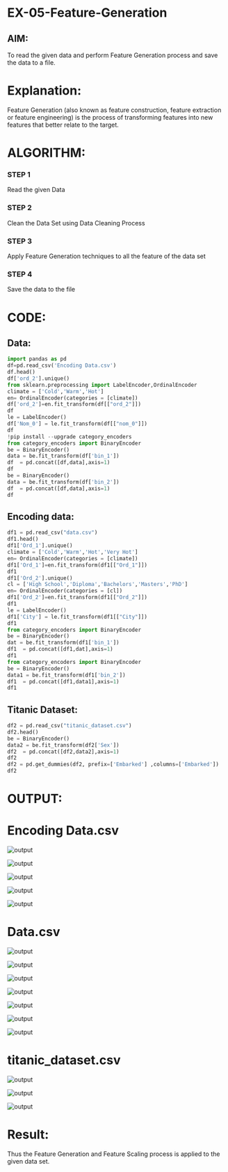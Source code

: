 # EX-05-Feature-Generation

## AIM:

To read the given data and perform Feature Generation process and save the data to a file.

# Explanation:

Feature Generation (also known as feature construction, feature extraction or feature engineering) is the process of transforming features into new features that better relate to the target.

# ALGORITHM:

### STEP 1

Read the given Data

### STEP 2

Clean the Data Set using Data Cleaning Process

### STEP 3

Apply Feature Generation techniques to all the feature of the data set

### STEP 4

Save the data to the file

# CODE:

## Data:

```python
import pandas as pd
df=pd.read_csv('Encoding Data.csv')
df.head()
df['ord_2'].unique()
from sklearn.preprocessing import LabelEncoder,OrdinalEncoder
climate = ['Cold','Warm','Hot']
en= OrdinalEncoder(categories = [climate])
df['ord_2']=en.fit_transform(df[["ord_2"]])
df
le = LabelEncoder()
df['Nom_0'] = le.fit_transform(df[["nom_0"]])
df
!pip install --upgrade category_encoders
from category_encoders import BinaryEncoder
be = BinaryEncoder()
data = be.fit_transform(df['bin_1'])
df  = pd.concat([df,data],axis=1)
df
be = BinaryEncoder()
data = be.fit_transform(df['bin_2'])
df  = pd.concat([df,data],axis=1)
df
```

## Encoding data:

```python
df1 = pd.read_csv("data.csv")
df1.head()
df1['Ord_1'].unique()
climate = ['Cold','Warm','Hot','Very Hot']
en= OrdinalEncoder(categories = [climate])
df1['Ord_1']=en.fit_transform(df1[["Ord_1"]])
df1
df1['Ord_2'].unique()
cl = ['High School','Diploma','Bachelors','Masters','PhD']
en= OrdinalEncoder(categories = [cl])
df1['Ord_2']=en.fit_transform(df1[["Ord_2"]])
df1
le = LabelEncoder()
df1['City'] = le.fit_transform(df1[["City"]])
df1
from category_encoders import BinaryEncoder
be = BinaryEncoder()
dat = be.fit_transform(df1['bin_1'])
df1  = pd.concat([df1,dat],axis=1)
df1
from category_encoders import BinaryEncoder
be = BinaryEncoder()
data1 = be.fit_transform(df1['bin_2'])
df1  = pd.concat([df1,data1],axis=1)
df1

```

## Titanic Dataset:

```python
df2 = pd.read_csv("titanic_dataset.csv")
df2.head()
be = BinaryEncoder()
data2 = be.fit_transform(df2['Sex'])
df2  = pd.concat([df2,data2],axis=1)
df2
df2 = pd.get_dummies(df2, prefix=['Embarked'] ,columns=['Embarked'])
df2
```

# OUTPUT:

# Encoding Data.csv

![output](/a.png)

![output](/b.png)

![output](/c.png)

![output](/d.png)

![output](/e.png)

# Data.csv

![output](/f.png)

![output](/g.png)

![output](/h.png)

![output](/i.png)

![output](/j.png)

![output](/k.png)

![output](/l.png)

# titanic_dataset.csv

![output](/m.png)

![output](/n.png)

![output](/o.png)

# Result:

Thus the Feature Generation and Feature Scaling process is applied to the given data set.
